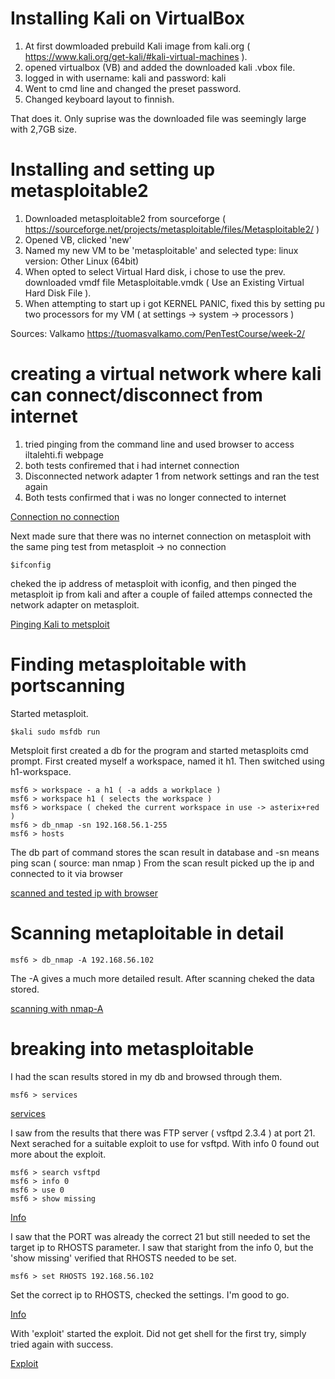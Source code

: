# Installing Kali on VirtualBox

1. At first dowmloaded prebuild Kali image from kali.org ( https://www.kali.org/get-kali/#kali-virtual-machines ).
2. opened virtualbox (VB) and added the downloaded kali .vbox file.
3. logged in with username: kali and password: kali
4. Went to cmd line and changed the preset password. 
5. Changed keyboard layout to finnish.


That does it. Only suprise was the downloaded file was seemingly large with 2,7GB size.


# Installing and setting up metasploitable2

1. Downloaded metasploitable2 from sourceforge ( https://sourceforge.net/projects/metasploitable/files/Metasploitable2/ )
2. Opened VB, clicked 'new'
3. Named my new VM to be 'metasploitable' and selected type: linux version: Other Linux (64bit)
4. When opted to select Virtual Hard disk, i chose to use the prev. downloaded vmdf file Metasploitable.vmdk ( Use an Existing Virtual Hard Disk File ).
5. When attempting to start up i got KERNEL PANIC, fixed this by setting pu two processors for my VM ( at settings -> system -> processors )

Sources: Valkamo https://tuomasvalkamo.com/PenTestCourse/week-2/


# creating a virtual network where kali can connect/disconnect from internet

1. tried pinging from the command line and used browser to access iltalehti.fi webpage
2. both tests confiremed that i had internet connection
3. Disconnected network adapter 1 from network settings and ran the test again
4. Both tests confirmed that i was no longer connected to internet

[Connection no connection](/pingtest%20pass%26fail.jpg?raw=true "Testing connection")

Next made sure that there was no internet connection on metasploit with the same ping test from metasploit -> no connection
    
    $ifconfig

cheked the ip address of metasploit with iconfig, and then pinged the metasploit ip from kali and after a couple of failed attemps connected the network adapter on metasploit.

[Pinging Kali to metsploit](/pingkalitometa.jpg?raw=true "Testing connection")

# Finding metasploitable with portscanning

Started metasploit. 

    $kali sudo msfdb run

Metsploit first created a db for the program and started metasploits cmd prompt.
First created myself a workspace, named it h1. Then switched using h1-workspace.

    msf6 > workspace - a h1 ( -a adds a workplace )
    msf6 > workspace h1 ( selects the workspace )
    msf6 > workspace ( cheked the current workspace in use -> asterix+red )
    msf6 > db_nmap -sn 192.168.56.1-255
    msf6 > hosts

The db part of command stores the scan result in database and -sn means ping scan ( source: man nmap )
From the scan result picked up the ip and connected to it via browser

[scanned and tested ip with browser](/nmap.jpg?raw=true "scanning and testing")

# Scanning metaploitable in detail

    msf6 > db_nmap -A 192.168.56.102

The -A gives a much more detailed result. After scanning cheked the data stored.

[scanning with nmap-A](/nmap-A.jpg?raw=true "scanning with -A")
              
# breaking into metasploitable

I had the scan results stored in my db and browsed through them.

    msf6 > services

[services](/serv.jpg?raw=true "services")

I saw from the results that there was FTP server ( vsftpd 2.3.4 ) at port 21.
Next serached for a suitable exploit to use for vsftpd. With info 0 found out more about the exploit.

    msf6 > search vsftpd
    msf6 > info 0
    msf6 > use 0
    msf6 > show missing

[Info](/info0.jpg?raw=true "services")

I saw that the PORT was already the correct 21 but still needed to set the target ip to RHOSTS parameter. I saw that staright from the info 0, but the 'show missing' verified that RHOSTS needed to be set.

    msf6 > set RHOSTS 192.168.56.102

Set the correct ip to RHOSTS, checked the settings. I'm good to go.

[Info](/options.jpg?raw=true "services")

With 'exploit' started the exploit. Did not get shell for the first try, simply tried again with success.

[Exploit](/exploit.jpg?raw=true "services")



